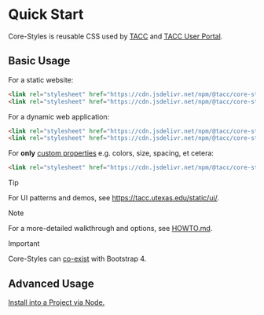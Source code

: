# Quick Start

Core-Styles is reusable CSS used by [TACC] and [TACC User Portal].

## Basic Usage

For a static website:

```html
<link rel="stylesheet" href="https://cdn.jsdelivr.net/npm/@tacc/core-styles@2.25.3/dist/core-styles.base.css" />
<link rel="stylesheet" href="https://cdn.jsdelivr.net/npm/@tacc/core-styles@2.25.3/dist/core-styles.cms.css" />
```

For a dynamic web application:

```html
<link rel="stylesheet" href="https://cdn.jsdelivr.net/npm/@tacc/core-styles@2.25.3/dist/core-styles.base.css" />
<link rel="stylesheet" href="https://cdn.jsdelivr.net/npm/@tacc/core-styles@2.25.3/dist/core-styles.portal.css" />
```

For **only** [custom properties](https://developer.mozilla.org/en-US/docs/Web/CSS/--*) e.g. colors, size, spacing, et cetera:

```html
<link rel="stylesheet" href="https://cdn.jsdelivr.net/npm/@tacc/core-styles@2.25.3/dist/core-styles.settings.css" />
```

> [!TIP]
> For UI patterns and demos, see https://tacc.utexas.edu/static/ui/.

> [!NOTE]
> For a more-detailed walkthrough and options, see [HOWTO.md](HOWTO.md).

> [!IMPORTANT]
> Core-Styles can [co-exist](docs/bootstrap.md) with Bootstrap 4.

## Advanced Usage

[Install into a Project via Node.](README.md#b-install-into-a-project)

[Node.js]: https://nodejs.org/
[TACC]: https://www.tacc.utexas.edu/
[TACC User Portal]: https://tacc.utexas.edu/portal
